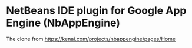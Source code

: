 NetBeans IDE plugin for Google App Engine (NbAppEngine)
=======================================================

The clone from https://kenai.com/projects/nbappengine/pages/Home

